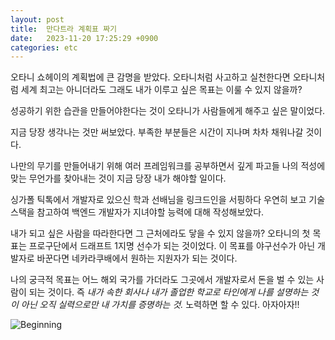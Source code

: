 ```yaml
---
layout: post
title:  만다트라 계획표 짜기
date:   2023-11-20 17:25:29 +0900
categories: etc
--- 
```


오타니 쇼헤이의 계획법에 큰 감명을 받았다.
오타니처럼 사고하고 실천한다면 오타니처럼 세계 최고는 아니더라도 그래도 내가 이루고 싶은 목표는 이룰 수 있지 않을까?

성공하기 위한 습관을 만들어야한다는 것이 오타니가 사람들에게 해주고 싶은 말이었다.

지금 당장 생각나는 것만 써보았다. 부족한 부분들은 시간이 지나며 차차 채워나갈 것이다.

나만의 무기를 만들어내기 위해 여러 프레임워크를 공부하면서  깊게 파고들 나의 적성에 맞는 무언가를 찾아내는 것이 지금 당장 내가 해야할 일이다.

싱가폴 틱톡에서 개발자로 있으신 학과 선배님을 링크드인을 서핑하다 우연히 보고 기술 스택을 참고하여 백엔드 개발자가 지녀야할 능력에 대해 작성해보았다.

내가 되고 싶은 사람을 따라한다면 그 근처에라도 닿을 수 있지 않을까?
오타니의 첫 목표는 프로구단에서 드래프트 1지명 선수가 되는 것이었다. 
이 목표를 야구선수가 아닌 개발자로 바꾼다면 네카라쿠배에서 원하는 지원자가 되는 것이다.

나의 궁극적 목표는 어느 해외 국가를 가더라도 그곳에서 개발자로서 돈을 벌 수 있는 사람이 되는 것이다. 즉 *내가 속한 회사나 내가 졸업한 학교로 타인에게 나를 설명하는 것이 아닌 오직 실력으로만 내 가치를 증명하는 것.*
노력하면 할 수 있다. 아자아자!!

![Beginning](https://github.com/LFoy/LFoy.github.io/assets/20210023/9092870a-6e92-4bbc-981d-74943bb911db)

